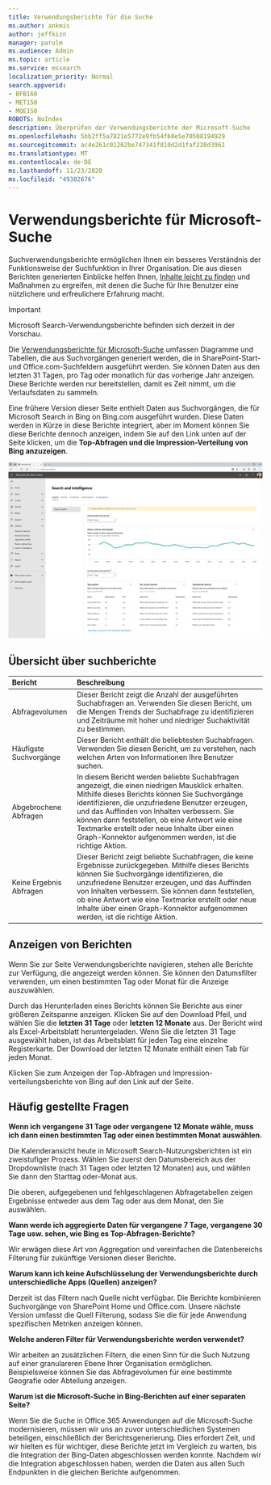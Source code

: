 ```yaml
---
title: Verwendungsberichte für die Suche
ms.author: ankmis
author: jeffkizn
manager: parulm
ms.audience: Admin
ms.topic: article
ms.service: mssearch
localization_priority: Normal
search.appverid:
- BFB160
- MET150
- MOE150
ROBOTS: NoIndex
description: Überprüfen der Verwendungsberichte der Microsoft-Suche
ms.openlocfilehash: 5bb2ff5a7821e5772e9fb54f60e5e70508194929
ms.sourcegitcommit: ac4e261c01262be747341f810d2d1faf220d3961
ms.translationtype: MT
ms.contentlocale: de-DE
ms.lasthandoff: 11/23/2020
ms.locfileid: "49382676"
---
```

# <a name="microsoft-search-usage-reports"></a>Verwendungsberichte für Microsoft-Suche

Suchverwendungsberichte ermöglichen Ihnen ein besseres Verständnis der Funktionsweise der Suchfunktion in Ihrer Organisation. Die aus diesen Berichten generierten Einblicke helfen Ihnen, [Inhalte leicht zu finden](https://docs.microsoft.com/microsoftsearch/make-content-easy-to-find) und Maßnahmen zu ergreifen, mit denen die Suche für Ihre Benutzer eine nützlichere und erfreulichere Erfahrung macht.

> [!IMPORTANT]
> Microsoft Search-Verwendungsberichte befinden sich derzeit in der Vorschau.

Die [Verwendungsberichte für Microsoft-Suche](https://admin.microsoft.com/Adminportal/Home?#/MicrosoftSearch/insights) umfassen Diagramme und Tabellen, die aus Suchvorgängen generiert werden, die in SharePoint-Start-und Office.com-Suchfeldern ausgeführt werden. Sie können Daten aus den letzten 31 Tagen, pro Tag oder monatlich für das vorherige Jahr anzeigen. Diese Berichte werden nur bereitstellen, damit es Zeit nimmt, um die Verlaufsdaten zu sammeln.

Eine frühere Version dieser Seite enthielt Daten aus Suchvorgängen, die für Microsoft Search in Bing on Bing.com ausgeführt wurden. Diese Daten werden in Kürze in diese Berichte integriert, aber im Moment können Sie diese Berichte dennoch anzeigen, indem Sie auf den Link unten auf der Seite klicken, um die **Top-Abfragen und die Impression-Verteilung von Bing anzuzeigen**.

![Dashboard für Verwendungsberichte für Suche](media/usage-reports/usage_reports_v2.png)

## <a name="overview-of-search-reports"></a>Übersicht über suchberichte

|**Bericht**|**Beschreibung**|
|:-----|:-----|
|Abfragevolumen|Dieser Bericht zeigt die Anzahl der ausgeführten Suchabfragen an. Verwenden Sie diesen Bericht, um die Mengen Trends der Suchabfrage zu identifizieren und Zeiträume mit hoher und niedriger Suchaktivität zu bestimmen.|
|Häufigste Suchvorgänge|Dieser Bericht enthält die beliebtesten Suchabfragen. Verwenden Sie diesen Bericht, um zu verstehen, nach welchen Arten von Informationen Ihre Benutzer suchen.|
|Abgebrochene Abfragen|In diesem Bericht werden beliebte Suchabfragen angezeigt, die einen niedrigen Mausklick erhalten. Mithilfe dieses Berichts können Sie Suchvorgänge identifizieren, die unzufriedene Benutzer erzeugen, und das Auffinden von Inhalten verbessern. Sie können dann feststellen, ob eine Antwort wie eine Textmarke erstellt oder neue Inhalte über einen Graph-Konnektor aufgenommen werden, ist die richtige Aktion.|
|Keine Ergebnis Abfragen|Dieser Bericht zeigt beliebte Suchabfragen, die keine Ergebnisse zurückgegeben. Mithilfe dieses Berichts können Sie Suchvorgänge identifizieren, die unzufriedene Benutzer erzeugen, und das Auffinden von Inhalten verbessern. Sie können dann feststellen, ob eine Antwort wie eine Textmarke erstellt oder neue Inhalte über einen Graph-Konnektor aufgenommen werden, ist die richtige Aktion.|

## <a name="viewing-reports"></a>Anzeigen von Berichten

Wenn Sie zur Seite Verwendungsberichte navigieren, stehen alle Berichte zur Verfügung, die angezeigt werden können. Sie können den Datumsfilter verwenden, um einen bestimmten Tag oder Monat für die Anzeige auszuwählen.

Durch das Herunterladen eines Berichts können Sie Berichte aus einer größeren Zeitspanne anzeigen. Klicken Sie auf den Download Pfeil, und wählen Sie die **letzten 31 Tage** oder **letzten 12 Monate** aus. Der Bericht wird als Excel-Arbeitsblatt heruntergeladen. Wenn Sie die letzten 31 Tage ausgewählt haben, ist das Arbeitsblatt für jeden Tag eine einzelne Registerkarte. Der Download der letzten 12 Monate enthält einen Tab für jeden Monat.

Klicken Sie zum Anzeigen der Top-Abfragen und Impression-verteilungsberichte von Bing auf den Link auf der Seite.

## <a name="frequently-asked-questions"></a>Häufig gestellte Fragen

**Wenn ich vergangene 31 Tage oder vergangene 12 Monate wähle, muss ich dann einen bestimmten Tag oder einen bestimmten Monat auswählen.**

Die Kalenderansicht heute in Microsoft Search-Nutzungsberichten ist ein zweistufiger Prozess. Wählen Sie zuerst den Datumsbereich aus der Dropdownliste (nach 31 Tagen oder letzten 12 Monaten) aus, und wählen Sie dann den Starttag oder-Monat aus.

Die oberen, aufgegebenen und fehlgeschlagenen Abfragetabellen zeigen Ergebnisse entweder aus dem Tag oder aus dem Monat, den Sie auswählen.

**Wann werde ich aggregierte Daten für vergangene 7 Tage, vergangene 30 Tage usw. sehen, wie Bing es Top-Abfragen-Berichte?**

Wir erwägen diese Art von Aggregation und vereinfachen die Datenbereichs Filterung für zukünftige Versionen dieser Berichte.

**Warum kann ich keine Aufschlüsselung der Verwendungsberichte durch unterschiedliche Apps (Quellen) anzeigen?**

Derzeit ist das Filtern nach Quelle nicht verfügbar. Die Berichte kombinieren Suchvorgänge von SharePoint Home und Office.com. Unsere nächste Version umfasst die Quell Filterung, sodass Sie die für jede Anwendung spezifischen Metriken anzeigen können.

**Welche anderen Filter für Verwendungsberichte werden verwendet?**

Wir arbeiten an zusätzlichen Filtern, die einen Sinn für die Such Nutzung auf einer granulareren Ebene Ihrer Organisation ermöglichen. Beispielsweise können Sie das Abfragevolumen für eine bestimmte Geografie oder Abteilung anzeigen.

**Warum ist die Microsoft-Suche in Bing-Berichten auf einer separaten Seite?**

Wenn Sie die Suche in Office 365 Anwendungen auf die Microsoft-Suche modernisieren, müssen wir uns an zuvor unterschiedlichen Systemen beteiligen, einschließlich der Berichtsgenerierung. Dies erfordert Zeit, und wir hielten es für wichtiger, diese Berichte jetzt im Vergleich zu warten, bis die Integration der Bing-Daten abgeschlossen werden konnte. Nachdem wir die Integration abgeschlossen haben, werden die Daten aus allen Such Endpunkten in die gleichen Berichte aufgenommen.
